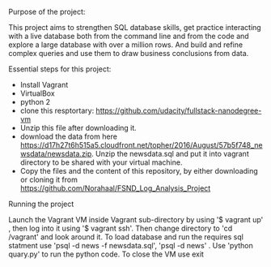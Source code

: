 Purpose of the project:

This project aims to strengthen SQL database skills, get practice interacting with a live database both from the command line and from the code and explore a large database with over a million rows. And build and refine complex queries and use them to draw business conclusions from data.

Essential steps for this project:

- Install Vagrant
- VirtualBox
- python 2
- clone this resptortary: https://github.com/udacity/fullstack-nanodegree-vm
- Unzip this file after downloading it.  
- download the data from here https://d17h27t6h515a5.cloudfront.net/topher/2016/August/57b5f748_newsdata/newsdata.zip. Unzip the newsdata.sql and put it into vagrant directory to be shared with your virtual machine.
- Copy the files and the content of this repository, by either downloading or cloning it from https://github.com/Norahaal/FSND_Log_Analysis_Project 

Running the project 

Launch the Vagrant VM inside Vagrant sub-directory by using '$ vagrant up' , then log into it using '$ vagrant ssh'.
Then change directory to 'cd /vagrant' and look around it.
To load database and run the requires sql statment use 'psql -d news -f newsdata.sql', 
'psql -d news' . Use 'python quary.py' to run the python code.
To close the VM use exit

